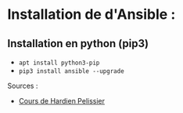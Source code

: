 # Installation de d'Ansible :

## Installation en python (pip3)

- `apt install python3-pip`
- `pip3 install ansible --upgrade`


Sources :

- [Cours de Hardien Pelissier](https://cours.hadrienpelissier.fr/01-ansible/cours1/)